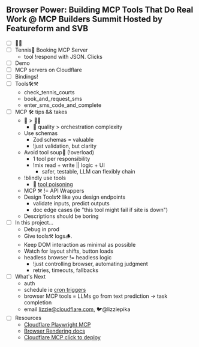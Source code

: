 ## Browser Power: Building MCP Tools That Do Real Work @ MCP Builders Summit Hosted by Featureform and SVB

- [ ] 👋🌊 
- [ ] Tennis🎾 Booking MCP Server
    - tool !respond with JSON. Clicks
- [ ] Demo
- [ ] MCP servers on Cloudflare
- [ ] Bindings!
- [ ] Tools🛠️⚒️
    - check_tennis_courts
    - book_and_request_sms
    - enter_sms_code_and_complete
- [ ] MCP 🛠️ tips && takes
    - 🔨 > 🕵️‍♀️
        - 🔨 quality > orchestration complexity
    - Use schemas
        - Zod schemas = valuable
        - !just validation, but clarity
    - Avoid tool soup🍲 (!overload)
        - 1 tool per responsibility
        - !mix read + write || logic + UI
            - safer, testable, LLM can flexibly chain
    - !blindly use tools
        - 👀 [tool poisoning](https://x.com/lbeurerkellner/status/1907075048118059101?s=46)
    - MCP ⚒️ != API Wrappers
    - Design Tools⚒️ like you design endpoints
        - validate inputs, predict outputs
        - doc edge cases (ie "this tool might fail if site is down")
    - Descriptions should be boring
- [ ] In this project...
    - Debug in prod
    - Give tools⚒️ logs🪵. 
    - Keep DOM interaction as minimal as possible
    - Watch for layout shifts, button loads
    - headless browser != headless logic
        - !just controlling browser, automating judgment
        - retries, timeouts, fallbacks
- [ ] What's Next
    - auth
    - schedule ie [cron triggers](https://developers.cloudflare.com/workers/configuration/cron-triggers/)
    - browser MCP tools = LLMs go from text prediction -> task completion
    - email lizzie@cloudflare.com, 🐦@lizziepika
- [ ] Resources
    - [Cloudflare Playwright MCP](https://github.com/cloudflare/playwright-mcp)
    - [Browser Rendering docs](https://developers.cloudflare.com/browser-rendering/)
    - [Cloudflare MCP click to deploy](https://developers.cloudflare.com/agents/guides/remote-mcp-server/)

